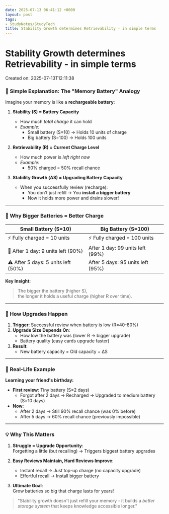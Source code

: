 ```yaml
---
date: 2025-07-13 06:41:12 +0000
layout: post
tags:
- StudyNotes/StudyTech
title: Stability Growth determines Retrievability - in simple terms
---
```


# Stability Growth determines Retrievability - in simple terms
Created on: 2025-07-13T12:11:38

### 🌟 Simple Explanation: The "Memory Battery" Analogy

Imagine your memory is like a **rechargeable battery**:
1. **Stability (S) = Battery Capacity**  
   - How much *total charge* it can hold  
   - *Example:*  
     - Small battery (S=10) → Holds 10 units of charge  
     - Big battery (S=100) → Holds 100 units  

2. **Retrievability (R) = Current Charge Level**  
   - How much power is *left right now*  
   - *Example:*  
     - 50% charged = 50% recall chance  

3. **Stability Growth (ΔS) = Upgrading Battery Capacity**  
   - When you successfully review (recharge):  
     - You don't just refill → You **install a bigger battery**  
     - Now it holds more power and drains slower!  

---

### 🔋 Why Bigger Batteries = Better Charge
| **Small Battery** (S=10)       | **Big Battery** (S=100)         |  
|--------------------------------|---------------------------------|  
| ⚡ Fully charged = 10 units     | ⚡ Fully charged = 100 units     |  
| 🔋 After 1 day: 9 units left (90%) | After 1 day: 99 units left (99%) |  
| ⚠️ After 5 days: 5 units left (50%) | After 5 days: 95 units left (95%) |  

**Key Insight:**  
> The bigger the battery (higher S),  
> the longer it holds a useful charge (higher R over time).  

---

### 🔧 How Upgrades Happen
1. **Trigger**: Successful review when battery is low (R=40-80%)  
2. **Upgrade Size Depends On**:  
   - How low the battery was (lower R → bigger upgrade)  
   - Battery quality (easy cards upgrade faster)  
3. **Result**:  
   - New battery capacity = Old capacity + ΔS  

---

### 🌰 Real-Life Example
**Learning your friend's birthday:**  
- **First review**: Tiny battery (S=2 days)  
  - Forgot after 2 days → Recharged → Upgraded to medium battery (S=10 days)  
- **Now**:  
  - After 2 days → Still 90% recall chance (was 0% before)  
  - After 5 days → 60% recall chance (previously impossible)  

---

### 💡 Why This Matters  
1. **Struggle = Upgrade Opportunity**:  
   Forgetting a little (but recalling) → Triggers biggest battery upgrades  

2. **Easy Reviews Maintain, Hard Reviews Improve**:  
   - Instant recall → Just top-up charge (no capacity upgrade)  
   - Effortful recall → Install bigger battery  

3. **Ultimate Goal**:  
   Grow batteries so big that charge lasts for years!  

> "Stability growth doesn't just refill your memory - it builds a *better storage system* that keeps knowledge accessible longer."